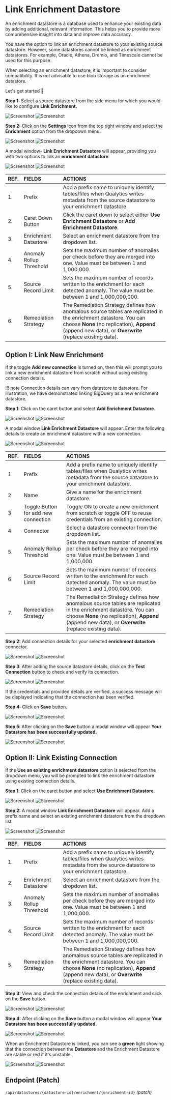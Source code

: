 
# Link Enrichment Datastore

An enrichment datastore is a database used to enhance your existing data by adding additional, relevant information. This helps you to provide more comprehensive insight into data and improve data accuracy. 

You have the option to link an enrichment datastore to your existing source datastore. However, some datastores cannot be linked as enrichment datastores. For example, Oracle, Athena, Dremio, and Timescale cannot be used for this purpose.

When selecting an enrichment datastore, it is important to consider compatibility. It is not advisable to use blob storage as an enrichment datastore.

Let's get started 🚀

**Step 1:** Select a source datastore from the side menu for which you would like to configure **Link Enrichment.**

![Screenshot](../assets/enrichment/link-datastore/datastore-light.png#only-light)
![Screenshot](../assets/enrichment/link-datastore/datastore-dark.png#only-dark)

**Step 2:** Click on the **Settings** icon from the top right window and select the **Enrichment** option from the dropdown menu. 

![Screenshot](../assets/enrichment/link-datastore/settings-light.png#only-light)
![Screenshot](../assets/enrichment/link-datastore/settings-dark.png#only-dark)

A modal window- **Link Enrichment Datastore** will appear, providing you with two options to link an **enrichment datastore**.

![Screenshot](../assets/enrichment/link-datastore/link-enrichment-datastore-light.png#only-light)
![Screenshot](../assets/enrichment/link-datastore/link-enrichment-datastore-dark.png#only-dark)

| REF. | FIELDS | ACTIONS |
| :---- | :---- | :---- |
| 1. | Prefix | Add a prefix name to uniquely identify tables/files when Qualytics writes metadata from the source datastore to your enrichment datastore. |
| 2. | Caret Down Button | Click the caret down to select either **Use Enrichment Datastore** or **Add Enrichment Datastore**. |
| 3. | Enrichment Datastore | Select an enrichment datastore from the dropdown list. |
| 4. | Anomaly Rollup Threshold | Sets the maximum number of anomalies per check before they are merged into one. Value must be between 1 and 1,000,000.|
| 5. | Source Record Limit| Sets the maximum number of records written to the enrichment for each detected anomaly. The value must be between 1 and 1,000,000,000.|
| 6.| Remediation Strategy | The Remediation Strategy defines how anomalous source tables are replicated in the enrichment datastore. You can choose **None** (no replication), **Append** (append new data), or **Overwrite** (replace existing data).|

## Option I: Link New Enrichment

If the toggle **Add new connection** is turned on, then this will prompt you to link a new enrichment datastore from scratch without using existing connection details.

!!! note
    Connection details can vary from datastore to datastore. For illustration, we have demonstrated linking BigQuery as a new enrichment datastore.

**Step 1**: Click on the caret button and select **Add Enrichment Datastore**.

![Screenshot](../assets/enrichment/link-datastore/add-datastore-light.png#only-light)
![Screenshot](../assets/enrichment/link-datastore/add-datastore-dark.png#only-dark)

A modal window **Link Enrichment Datastore** will appear. Enter the following details to create an enrichment datastore with a new connection.

![Screenshot](../assets/enrichment/link-datastore/new-datastore-light.png#only-light)
![Screenshot](../assets/enrichment/link-datastore/new-datastore-dark.png#only-dark)

| REF. | FIELDS | ACTIONS |
| :---- | :---- | :---- |
| 1 | Prefix | Add a prefix name to uniquely identify tables/files when Qualytics writes metadata from the source datastore to your enrichment datastore. |
| 2 | Name | Give a name for the enrichment datastore. |
| 3 | Toggle Button for add new connection | Toggle ON to create a new enrichment from scratch or toggle OFF to reuse credentials from an existing connection. |
| 4 | Connector | Select a datastore connector from the dropdown list. |
| 5. | Anomaly Rollup Threshold | Sets the maximum number of anomalies per check before they are merged into one. Value must be between 1 and 1,000,000.|
| 6. | Source Record Limit| Sets the maximum number of records written to the enrichment for each detected anomaly. The value must be between 1 and 1,000,000,000.|
| 7.| Remediation Strategy | The Remediation Strategy defines how anomalous source tables are replicated in the enrichment datastore. You can choose **None** (no replication), **Append** (append new data), or **Overwrite** (replace existing data).|

**Step 2:** Add connection details for your selected **enrichment datastore** connector.

![Screenshot](../assets/enrichment/link-datastore/details-datastore-light.png#only-light)
![Screenshot](../assets/enrichment/link-datastore/details-datastore-dark.png#only-dark)

**Step 3**: After adding the source datastore details, click on the **Test Connection** button to check and verify its connection.  

![Screenshot](../assets/enrichment/link-datastore/test-light.png#only-light)
![Screenshot](../assets/enrichment/link-datastore/test-dark.png#only-dark)

If the credentials and provided details are verified, a success message will be displayed indicating that the connection has been verified.

**Step 4:** Click on  **Save** button.

![Screenshot](../assets/enrichment/link-datastore/save-light.png#only-light)
![Screenshot](../assets/enrichment/link-datastore/save-dark.png#only-dark)

**Step 5**: After clicking on the **Save** button a modal window will appear **Your Datastore has been successfully updated.**

![Screenshot](../assets/enrichment/link-datastore/window-light.png#only-light)
![Screenshot](../assets/enrichment/link-datastore/window-dark.png#only-dark)

## Option II: Link Existing Connection

If the **Use an existing enrichment datastore** option is selected from the dropdown menu, you will be prompted to link the enrichment datastore using existing connection details.

**Step 1**: Click on the caret button and select **Use Enrichment Datastore**.

![Screenshot](../assets/enrichment/link-datastore/caret-light.png#only-light)
![Screenshot](../assets/enrichment/link-datastore/caret-dark.png#only-dark)

**Step 2:** A modal window **Link Enrichment Datastore** will appear. Add a prefix name and select an existing enrichment datastore from the dropdown list.

![Screenshot](../assets/enrichment/link-datastore/link-light.png#only-light)
![Screenshot](../assets/enrichment/link-datastore/link-dark.png#only-dark)

| REF. | FIELDS | ACTIONS |
| :---- | :---- | :---- |
| 1. | Prefix | Add a prefix name to uniquely identify tables/files when Qualytics writes metadata from the source datastore to your enrichment datastore. |
| 2. | Enrichment Datastore | Select an enrichment datastore from the dropdown list. |
| 3. | Anomaly Rollup Threshold | Sets the maximum number of anomalies per check before they are merged into one. Value must be between 1 and 1,000,000.|
| 4. | Source Record Limit| Sets the maximum number of records written to the enrichment for each detected anomaly. The value must be between 1 and 1,000,000,000.|
| 5.| Remediation Strategy | The Remediation Strategy defines how anomalous source tables are replicated in the enrichment datastore. You can choose **None** (no replication), **Append** (append new data), or **Overwrite** (replace existing data).|

**Step 3:** View and check the connection details of the enrichment and click on the **Save** button.

![Screenshot](../assets/enrichment/link-datastore/save2-light.png#only-light)
![Screenshot](../assets/enrichment/link-datastore/save2-dark.png#only-dark)

**Step 4:** After clicking on the **Save** button a modal window will appear **Your Datastore has been successfully updated.**

![Screenshot](../assets/enrichment/link-datastore/window-light.png#only-light)
![Screenshot](../assets/enrichment/link-datastore/window-dark.png#only-dark)

When an Enrichment Datastore is linked, you can see a **green** light showing that the connection between the **Datastore** and the Enrichment Datastore are stable or red if it's unstable.

![Screenshot](../assets/enrichment/link-datastore/signal-light.png#only-light)
![Screenshot](../assets/enrichment/link-datastore/signal-dark.png#only-dark)

## Endpoint (Patch)

`/api/datastores/{datastore-id}/enrichment/{enrichment-id}` _(patch)_